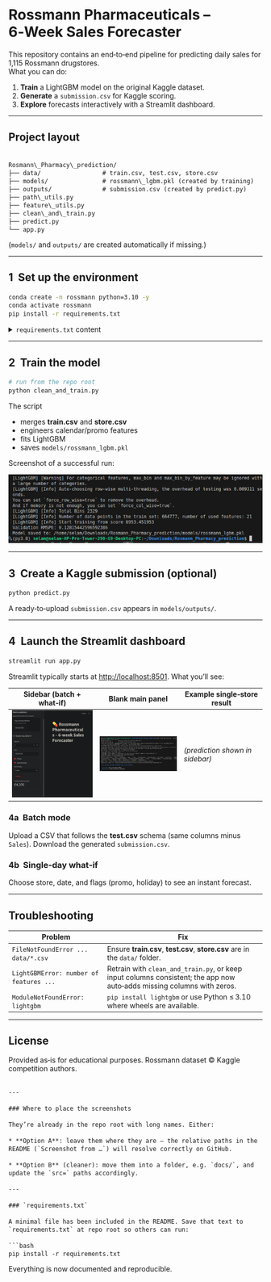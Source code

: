 # Rossmann Pharmaceuticals – 6‑Week Sales Forecaster

This repository contains an end‑to‑end pipeline for predicting daily sales for 1,115 Rossmann drugstores.  
What you can do:

1. **Train** a LightGBM model on the original Kaggle dataset.  
2. **Generate** a `submission.csv` for Kaggle scoring.  
3. **Explore** forecasts interactively with a Streamlit dashboard.

---

## Project layout

```

Rosmann\_Pharmacy\_prediction/
├── data/                 # train.csv, test.csv, store.csv
├── models/               # rossmann\_lgbm.pkl (created by training)
├── outputs/              # submission.csv (created by predict.py)
├── path\_utils.py
├── feature\_utils.py
├── clean\_and\_train.py
├── predict.py
└── app.py

````

(`models/` and `outputs/` are created automatically if missing.)

---

## 1  Set up the environment

```bash
conda create -n rossmann python=3.10 -y
conda activate rossmann
pip install -r requirements.txt
````

<details>
<summary><code>requirements.txt</code> content</summary>

```text
pandas>=2.1.0
scikit-learn>=1.3.0
lightgbm>=4.0.0
streamlit>=1.34.0
joblib>=1.3.0
```

</details>

---

## 2  Train the model

```bash
# run from the repo root
python clean_and_train.py
```

The script

* merges **train.csv** and **store.csv**
* engineers calendar/promo features
* fits LightGBM
* saves `models/rossmann_lgbm.pkl`

Screenshot of a successful run:

<img src="Screenshot from 2025-07-24 15-59-46.png" width="700">

---

## 3  Create a Kaggle submission (optional)

```bash
python predict.py
```

A ready‑to‑upload `submission.csv` appears in `models/outputs/`.

---

## 4  Launch the Streamlit dashboard

```bash
streamlit run app.py
```

Streamlit typically starts at [http://localhost:8501](http://localhost:8501).
What you’ll see:

| Sidebar (batch + what‑if)                                       | Blank main panel                                                | Example single‑store result     |
| --------------------------------------------------------------- | --------------------------------------------------------------- | ------------------------------- |
| <img src="Screenshot from 2025-07-24 16-12-00.png" width="230"> | <img src="Screenshot from 2025-07-24 16-12-34.png" width="230"> | *(prediction shown in sidebar)* |

### 4a  Batch mode

Upload a CSV that follows the **test.csv** schema (same columns minus `Sales`).
Download the generated `submission.csv`.

### 4b  Single‑day what‑if

Choose store, date, and flags (promo, holiday) to see an instant forecast.

---

## Troubleshooting

| Problem                                 | Fix                                                                                                                    |
| --------------------------------------- | ---------------------------------------------------------------------------------------------------------------------- |
| `FileNotFoundError ... data/*.csv`      | Ensure **train.csv**, **test.csv**, **store.csv** are in the `data/` folder.                                           |
| `LightGBMError: number of features ...` | Retrain with `clean_and_train.py`, or keep input columns consistent; the app now auto‑adds missing columns with zeros. |
| `ModuleNotFoundError: lightgbm`         | `pip install lightgbm` or use Python ≤ 3.10 where wheels are available.                                                |

---

## License

Provided as‑is for educational purposes. Rossmann dataset © Kaggle competition authors.

````

---

### Where to place the screenshots

They’re already in the repo root with long names. Either:

* **Option A**: leave them where they are – the relative paths in the README (`Screenshot from …`) will resolve correctly on GitHub.

* **Option B** (cleaner): move them into a folder, e.g. `docs/`, and update the `src=` paths accordingly.

---

### `requirements.txt`

A minimal file has been included in the README. Save that text to `requirements.txt` at repo root so others can run:

```bash
pip install -r requirements.txt
````

Everything is now documented and reproducible.
